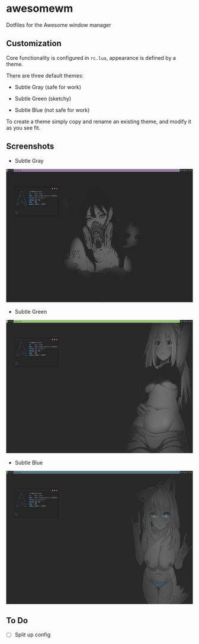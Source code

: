 # awesomewm

Dotfiles for the Awesome window manager

## Customization

Core functionality is configured in `rc.lua`, appearance is defined by a theme.

There are three default themes:

- Subtle Gray (safe for work)

- Subtle Green (sketchy)

- Subtle Blue (not safe for work)

To create a theme simply copy and rename an existing theme, and modify it as you see fit.

## Screenshots

- Subtle Gray

<img src="screenshots/subtle-gray.png" width="640" height="360">

- Subtle Green

<img src="screenshots/subtle-green.png" width="640" height="360">

- Subtle Blue

<img src="screenshots/subtle-blue.png" width="640" height="360">

## To Do

- [ ] Split up config
